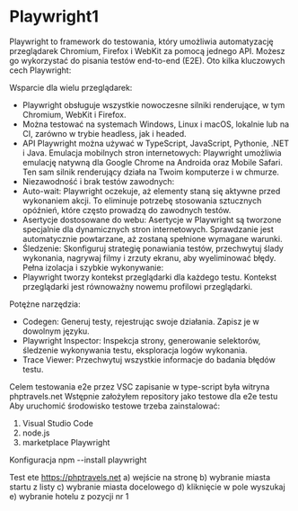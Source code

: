 # Playwright1
Playwright to framework do testowania, który umożliwia automatyzację przeglądarek Chromium, Firefox i WebKit za pomocą jednego API. Możesz go wykorzystać do pisania testów end-to-end (E2E). Oto kilka kluczowych cech Playwright:

Wsparcie dla wielu przeglądarek:
- Playwright obsługuje wszystkie nowoczesne silniki renderujące, w tym Chromium, WebKit i Firefox.
- Można testować na systemach Windows, Linux i macOS, lokalnie lub na CI, zarówno w trybie headless, jak i headed.
- API Playwright można używać w TypeScript, JavaScript, Pythonie, .NET i Java.
Emulacja mobilnych stron internetowych:
Playwright umożliwia emulację natywną dla Google Chrome na Androida oraz Mobile Safari.
Ten sam silnik renderujący działa na Twoim komputerze i w chmurze.
- Niezawodność i brak testów zawodnych:
- Auto-wait: Playwright oczekuje, aż elementy staną się aktywne przed wykonaniem akcji. To eliminuje potrzebę stosowania sztucznych opóźnień, które często prowadzą do zawodnych testów.
- Asertycje dostosowane do webu: Asertycje w Playwright są tworzone specjalnie dla dynamicznych stron internetowych. Sprawdzanie jest automatycznie powtarzane, aż zostaną spełnione wymagane warunki.
- Śledzenie: Skonfiguruj strategię ponawiania testów, przechwytuj ślady wykonania, nagrywaj filmy i zrzuty ekranu, aby wyeliminować błędy.
Pełna izolacja i szybkie wykonywanie:
- Playwright tworzy kontekst przeglądarki dla każdego testu. Kontekst przeglądarki jest równoważny nowemu profilowi przeglądarki.

Potężne narzędzia:
- Codegen: Generuj testy, rejestrując swoje działania. Zapisz je w dowolnym języku.
- Playwright Inspector: Inspekcja strony, generowanie selektorów, śledzenie wykonywania testu, eksploracja logów wykonania.
- Trace Viewer: Przechwytuj wszystkie informacje do badania błędów testu.

Celem testowania e2e przez VSC zapisanie w type-script była witryna phptravels.net
Wstępnie założyłem repository jako testowe dla e2e testu
Aby uruchomić środowisko testowe trzeba zainstalować:
1) Visual Studio Code
2) node.js
3) marketplace Playwright

Konfiguracja
npm --install playwright

Test ete https://phptravels.net
a) wejście na stronę
b) wybranie miasta startu z listy
c) wybranie miasta docelowego
d) kliknięcie w pole wyszukaj
e) wybranie hotelu z pozycji nr 1

